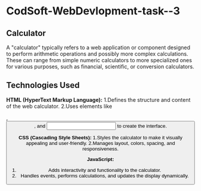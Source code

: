 # CodSoft-WebDevlopment-task--3
## Calculator ##

A "calculator" typically refers to a web application or component designed to perform arithmetic operations and possibly more complex calculations. These can range from simple numeric calculators to more 
specialized ones for various purposes, such as financial, scientific, or conversion calculators. 

## Technologies Used ##

**HTML (HyperText Markup Language):**
 1.Defines the structure and content of the web calculator.
 2.Uses elements like <div>, <button>, and <input> to create the interface.
  
**CSS (Cascading Style Sheets):**
 1.Styles the calculator to make it visually appealing and user-friendly.
 2.Manages layout, colors, spacing, and responsiveness.
  
**JavaScript:**
 1. Adds interactivity and functionality to the calculator.
 2. Handles events, performs calculations, and updates the display dynamically.

